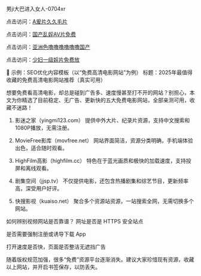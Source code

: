 
男ji大巴进入女人-0704xr


点击访问：<a href="https://cfad.pages.dev/">A爰片久久毛片</a>

点击访问：<a href="hhttps://tfda.pages.dev/">国产乱婬AV片免费</a>

点击访问：<a href="https://gsd-agv.pages.dev/">亚洲色噜噜噜噜噜噜国产</a>

点击访问：<a href="https://fdhf-454.pages.dev/">少妇一级婬片免费放</a>


📄 示例：SEO优化内容模板（以“免费高清电影网站”为例）
标题：2025年最值得收藏的免费高清电影网站推荐（真实可用）

想要免费看高清电影，却总是碰到广告多、速度慢甚至打不开的网站？别担心，本文为你精选了目前稳定、无广告、更新快的五大免费电影网站，全部亲测可用，收藏不迷路！

1. 影迷之家（yingmi123.com）
提供中外大片、纪录片资源，支持中文搜索和1080P播放，无需注册。

2. MovieFree影库（movfree.net）
网站界面简洁，资源分类明确，手机端体验出色，适合随时观看。

3. HighFilm高影（highfilm.cc）
特色在于蓝光画质和极快的加载速度，支持投屏和离线观看。

4. 剧集空间（jjsp.tv）
不仅提供电影，还包含热播剧集和综艺节目，更新频率高，深受用户好评。

5. 快搜影视（kuaiso.net）
聚合多个资源站资源，一站搜索全网，无需切换多个网站。

如何辨别视频网站是否靠谱？
网址是否是 HTTPS 安全站点

是否需要强制注册或诱导下载 App

打开速度是否快，页面是否整洁无遮挡广告

随着版权规范加强，很多“免费”资源平台逐渐消失。建议大家珍惜现有资源，收藏以上网站，并开启书签保存，以防丢失。
<span style="display:none;">[Canonical link](）</span>
